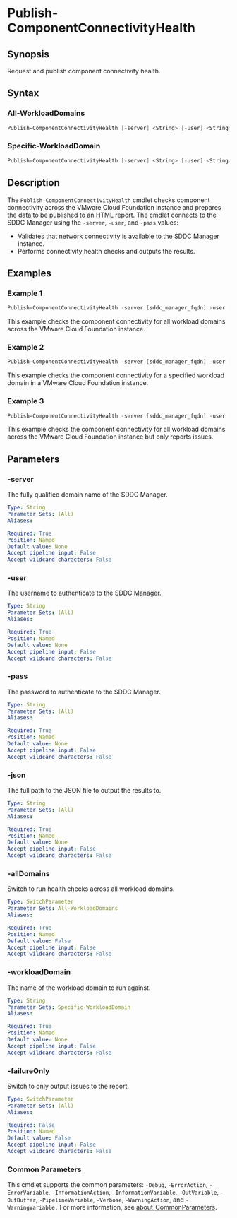 # Publish-ComponentConnectivityHealth

## Synopsis

Request and publish component connectivity health.

## Syntax

### All-WorkloadDomains

```powershell
Publish-ComponentConnectivityHealth [-server] <String> [-user] <String> [-pass] <String> [-json] <String> [-allDomains] [-failureOnly] [<CommonParameters>]
```

### Specific-WorkloadDomain

```powershell
Publish-ComponentConnectivityHealth [-server] <String> [-user] <String> [-pass] <String> [-json] <String> [-workloadDomain] <String> [-failureOnly] [<CommonParameters>]
```

## Description

The `Publish-ComponentConnectivityHealth` cmdlet checks component connectivity across the VMware Cloud Foundation instance and prepares the data to be published to an HTML report.
The cmdlet connects to the SDDC Manager using the `-server`, `-user`, and `-pass` values:

- Validates that network connectivity is available to the SDDC Manager instance.
- Performs connectivity health checks and outputs the results.

## Examples

### Example 1

```powershell
Publish-ComponentConnectivityHealth -server [sddc_manager_fqdn] -user [admin_username] -pass [admin_password] -json [json-file] -allDomains
```

This example checks the component connectivity for all workload domains across the VMware Cloud Foundation instance.

### Example 2

```powershell
Publish-ComponentConnectivityHealth -server [sddc_manager_fqdn] -user [admin_username] -pass [admin_password] -json [json-file] -workloadDomain [workload_domain_name]
```

This example checks the component connectivity for a specified workload domain in a VMware Cloud Foundation instance.

### Example 3

```powershell
Publish-ComponentConnectivityHealth -server [sddc_manager_fqdn] -user [admin_username] -pass [admin_password] -json [json-file] -allDomains -failureOnly
```

This example checks the component connectivity for all workload domains across the VMware Cloud Foundation instance but only reports issues.

## Parameters

### -server

The fully qualified domain name of the SDDC Manager.

```yaml
Type: String
Parameter Sets: (All)
Aliases:

Required: True
Position: Named
Default value: None
Accept pipeline input: False
Accept wildcard characters: False
```

### -user

The username to authenticate to the SDDC Manager.

```yaml
Type: String
Parameter Sets: (All)
Aliases:

Required: True
Position: Named
Default value: None
Accept pipeline input: False
Accept wildcard characters: False
```

### -pass

The password to authenticate to the SDDC Manager.

```yaml
Type: String
Parameter Sets: (All)
Aliases:

Required: True
Position: Named
Default value: None
Accept pipeline input: False
Accept wildcard characters: False
```

### -json

The full path to the JSON file to output the results to.

```yaml
Type: String
Parameter Sets: (All)
Aliases:

Required: True
Position: Named
Default value: None
Accept pipeline input: False
Accept wildcard characters: False
```

### -allDomains

Switch to run health checks across all workload domains.

```yaml
Type: SwitchParameter
Parameter Sets: All-WorkloadDomains
Aliases:

Required: True
Position: Named
Default value: False
Accept pipeline input: False
Accept wildcard characters: False
```

### -workloadDomain

The name of the workload domain to run against.

```yaml
Type: String
Parameter Sets: Specific-WorkloadDomain
Aliases:

Required: True
Position: Named
Default value: None
Accept pipeline input: False
Accept wildcard characters: False
```

### -failureOnly

Switch to only output issues to the report.

```yaml
Type: SwitchParameter
Parameter Sets: (All)
Aliases:

Required: False
Position: Named
Default value: False
Accept pipeline input: False
Accept wildcard characters: False
```

### Common Parameters

This cmdlet supports the common parameters: `-Debug`, `-ErrorAction`, `-ErrorVariable`, `-InformationAction`, `-InformationVariable`, `-OutVariable`, `-OutBuffer`, `-PipelineVariable`, `-Verbose`, `-WarningAction`, and `-WarningVariable.` For more information, see [about_CommonParameters](http://go.microsoft.com/fwlink/?LinkID=113216).
